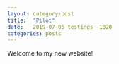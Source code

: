 ```yaml
---
layout: category-post
title:  "Pilot"
date:   2019-07-06 testings -1020
categories: posts
---
```


Welcome to my new website!